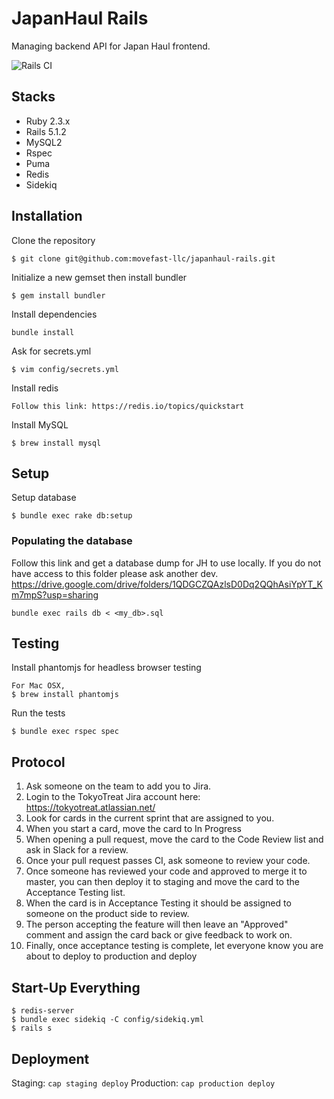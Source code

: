 # JapanHaul Rails
Managing backend API for Japan Haul frontend.

![Rails CI](https://github.com/movefast-llc/japanhaul-rails/workflows/Rails%20CI/badge.svg)

## Stacks
* Ruby 2.3.x
* Rails 5.1.2
* MySQL2
* Rspec
* Puma
* Redis
* Sidekiq

## Installation
Clone the repository
```
$ git clone git@github.com:movefast-llc/japanhaul-rails.git
```

Initialize a new gemset then install bundler
```
$ gem install bundler
```

Install dependencies
```
bundle install
```

Ask for secrets.yml
```
$ vim config/secrets.yml
```

Install redis
```
Follow this link: https://redis.io/topics/quickstart
```

Install MySQL
```
$ brew install mysql
```

## Setup
Setup database
```
$ bundle exec rake db:setup
```

### Populating the database
Follow this link and get a database dump for JH to use locally. If you do not have access to this folder please ask another dev.
https://drive.google.com/drive/folders/1QDGCZQAzlsD0Dq2QQhAsiYpYT_Km7mpS?usp=sharing

```
bundle exec rails db < <my_db>.sql
```

## Testing
Install phantomjs for headless browser testing
```
For Mac OSX,
$ brew install phantomjs
```

Run the tests
```
$ bundle exec rspec spec
```

## Protocol
1. Ask someone on the team to add you to Jira.
2. Login to the TokyoTreat Jira account here: https://tokyotreat.atlassian.net/
3. Look for cards in the current sprint that are assigned to you.
4. When you start a card, move the card to In Progress
5. When opening a pull request, move the card to the Code Review list and ask in Slack for a review.
6. Once your pull request passes CI, ask someone to review your code.
7. Once someone has reviewed your code and approved to merge it to master, you can then deploy it to staging and move the card to the Acceptance Testing list.
8. When the card is in Acceptance Testing it should be assigned to someone on the product side to review.
9. The person accepting the feature will then leave an "Approved" comment and assign the card back or give feedback to work on.
10. Finally, once acceptance testing is complete, let everyone know you are about to deploy to production and deploy

## Start-Up Everything
```
$ redis-server
$ bundle exec sidekiq -C config/sidekiq.yml
$ rails s
```

## Deployment
Staging: `cap staging deploy`
Production: `cap production deploy`
